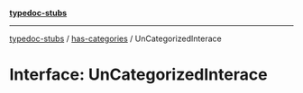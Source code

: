 [**typedoc-stubs**](../../index.md)

***

[typedoc-stubs](../../modules.md) / [has-categories](../index.md) / UnCategorizedInterace

# Interface: UnCategorizedInterace
